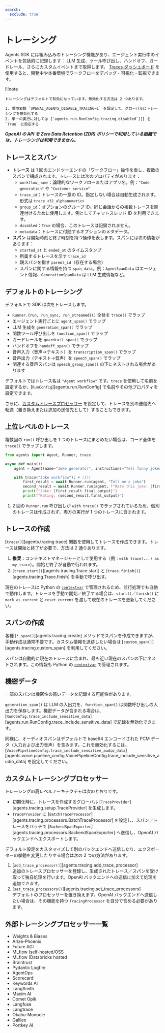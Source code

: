```yaml
---
search:
  exclude: true
---
```

# トレーシング

Agents SDK には組み込みのトレーシング機能があり、エージェント実行中のイベントを包括的に記録します： LLM 生成、ツール呼び出し、ハンドオフ、ガードレール、さらにカスタムイベントまで取得します。 [Traces ダッシュボード](https://platform.openai.com/traces) を使用すると、開発中や本番環境でワークフローをデバッグ・可視化・監視できます。

!!!note

    トレーシングはデフォルトで有効になっています。無効化する方法は 2 つあります。

    1. 環境変数 `OPENAI_AGENTS_DISABLE_TRACING=1` を設定して、グローバルにトレーシングを無効化する  
    2. 単一の実行に対しては [`agents.run.RunConfig.tracing_disabled`][] を `True` に設定する

***OpenAI の API を Zero Data Retention (ZDR) ポリシーで利用している組織では、トレーシングは利用できません。***

## トレースとスパン

- **トレース** は 1 回のエンドツーエンドの「ワークフロー」操作を表し、複数のスパンで構成されます。トレースには次のプロパティがあります：  
    - `workflow_name`：論理的なワークフローまたはアプリ名。例：`"Code generation"` や `"Customer service"`  
    - `trace_id`：トレースの一意の ID。指定しない場合は自動生成されます。形式は `trace_<32_alphanumeric>`  
    - `group_id`：オプションのグループ ID。同じ会話からの複数トレースを関連付けるために使用します。例としてチャットスレッド ID を利用できます。  
    - `disabled`：`True` の場合、このトレースは記録されません。  
    - `metadata`：トレースに付随するオプションのメタデータ。  
- **スパン** は開始時刻と終了時刻を持つ操作を表します。スパンには次の情報があります：  
    - `started_at` と `ended_at` のタイムスタンプ  
    - 所属するトレースを示す `trace_id`  
    - 親スパンを指す `parent_id`（存在する場合）  
    - スパンに関する情報を持つ `span_data`。例：`AgentSpanData` はエージェント情報、`GenerationSpanData` は LLM 生成情報など。  

## デフォルトのトレーシング

デフォルトで SDK は次をトレースします。

- `Runner.{run, run_sync, run_streamed}()` 全体を `trace()` でラップ  
- エージェント実行ごとに `agent_span()` でラップ  
- LLM 生成を `generation_span()` でラップ  
- 関数ツール呼び出しを `function_span()` でラップ  
- ガードレールを `guardrail_span()` でラップ  
- ハンドオフを `handoff_span()` でラップ  
- 音声入力（音声→テキスト）を `transcription_span()` でラップ  
- 音声出力（テキスト→音声）を `speech_span()` でラップ  
- 関連する音声スパンは `speech_group_span()` の下にネストされる場合があります  

デフォルトではトレース名は `"Agent workflow"` です。`trace` を使用して名前を設定するか、[`RunConfig`][agents.run.RunConfig] で名前やその他プロパティを設定できます。

さらに、[カスタムトレースプロセッサー](#custom-tracing-processors) を設定して、トレースを別の送信先へ転送（置き換えまたは追加の送信先として）することもできます。

## 上位レベルのトレース

複数回の `run()` 呼び出しを 1 つのトレースにまとめたい場合は、コード全体を `trace()` でラップします。

```python
from agents import Agent, Runner, trace

async def main():
    agent = Agent(name="Joke generator", instructions="Tell funny jokes.")

    with trace("Joke workflow"): # (1)!
        first_result = await Runner.run(agent, "Tell me a joke")
        second_result = await Runner.run(agent, f"Rate this joke: {first_result.final_output}")
        print(f"Joke: {first_result.final_output}")
        print(f"Rating: {second_result.final_output}")
```

1. 2 回の `Runner.run` 呼び出しが `with trace()` でラップされているため、個別のトレースは作成されず、両方の実行が 1 つのトレースに含まれます。

## トレースの作成

[`trace()`][agents.tracing.trace] 関数を使用してトレースを作成できます。トレースは開始と終了が必要で、方法は 2 通りあります。

1. **推奨**：コンテキストマネージャーとして使用する（例：`with trace(...) as my_trace`）。開始と終了が自動で行われます。  
2. [`trace.start()`][agents.tracing.Trace.start] と [`trace.finish()`][agents.tracing.Trace.finish] を手動で呼び出す。  

現在のトレースは Python の [`contextvar`](https://docs.python.org/3/library/contextvars.html) で管理されるため、並行処理でも自動で動作します。トレースを手動で開始／終了する場合は、`start()`／`finish()` に `mark_as_current` と `reset_current` を渡して現在のトレースを更新してください。

## スパンの作成

各種 [`*_span()`][agents.tracing.create] メソッドでスパンを作成できますが、手動作成は通常不要です。カスタム情報を追跡したい場合は [`custom_span()`][agents.tracing.custom_span] を利用してください。

スパンは自動的に現在のトレースに含まれ、最も近い現在のスパンの下にネストされます。この情報も Python の [`contextvar`](https://docs.python.org/3/library/contextvars.html) で管理されます。

## 機密データ

一部のスパンは機密性の高いデータを記録する可能性があります。

`generation_span()` は LLM の入出力を、`function_span()` は関数呼び出しの入出力を保存します。機密データが含まれる場合は、[`RunConfig.trace_include_sensitive_data`][agents.run.RunConfig.trace_include_sensitive_data] で記録を無効化できます。

同様に、オーディオスパンはデフォルトで base64 エンコードされた PCM データ（入力および出力音声）を含みます。これを無効化するには、[`VoicePipelineConfig.trace_include_sensitive_audio_data`][agents.voice.pipeline_config.VoicePipelineConfig.trace_include_sensitive_audio_data] を設定してください。

## カスタムトレーシングプロセッサー

トレーシングの高レベルアーキテクチャは次のとおりです。

- 初期化時に、トレースを作成するグローバル [`TraceProvider`][agents.tracing.setup.TraceProvider] を生成します。  
- `TraceProvider` に [`BatchTraceProcessor`][agents.tracing.processors.BatchTraceProcessor] を設定し、スパン／トレースをバッチで [`BackendSpanExporter`][agents.tracing.processors.BackendSpanExporter] へ送信し、OpenAI バックエンドへエクスポートします。  

デフォルト設定をカスタマイズして別のバックエンドへ送信したり、エクスポーターの挙動を変更したりする場合は次の 2 つの方法があります。

1. [`add_trace_processor()`][agents.tracing.add_trace_processor]  
   追加のトレースプロセッサーを登録し、生成されたトレース／スパンを受け取って独自処理を行います。OpenAI バックエンドへの送信に加えて処理を追加できます。  
2. [`set_trace_processors()`][agents.tracing.set_trace_processors]  
   デフォルトのプロセッサーを置き換えます。OpenAI バックエンドへ送信したい場合は、その機能を持つ `TracingProcessor` を自分で含める必要があります。  

## 外部トレーシングプロセッサー一覧

- Weights & Biases
- Arize-Phoenix
- Future AGI
- MLflow (self-hosted/OSS
- MLflow (Databricks hosted
- Braintrust
- Pydantic Logfire
- AgentOps
- Scorecard
- Keywords AI
- LangSmith
- Maxim AI
- Comet Opik
- Langfuse
- Langtrace
- Okahu-Monocle
- Galileo
- Portkey AI